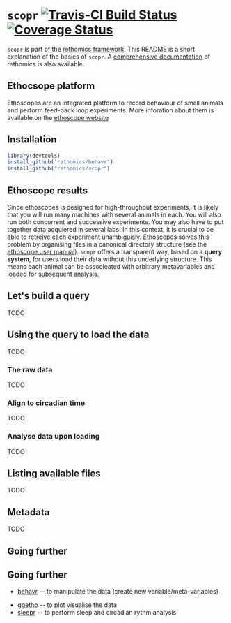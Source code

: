 # `scopr` [![Travis-CI Build Status](https://travis-ci.org/rethomics/scopr.svg?branch=master)](https://travis-ci.org/rethomics/scopr)[![Coverage Status](https://img.shields.io/codecov/c/github/rethomics/scopr/master.svg)](https://codecov.io/github/scopr/behavr?branch=master)

<!-- [![AppVeyor Build Status](https://ci.appveyor.com/api/projects/status/github/tidyverse/hms?branch=master&svg=true)](https://ci.appveyor.com/project/tidyverse/hms)  -->

<!-- [![Coverage Status](https://img.shields.io/codecov/c/github/tidyverse/hms/master.svg)](https://codecov.io/github/tidyverse/hms?branch=master) [![CRAN_Status_Badge](http://www.r-pkg.org/badges/version/hms)](https://cran.r-project.org/package=hms) -->

`scopr` is part of the [rethomics framework](todo.html).
This README is a short explanation of the basics of `scopr`.
A [comprehensive documentation](todo.html) of rethomics is also available.

## Ethocsope platform
Ethoscopes are an integrated platform to record behaviour of small animals and perform feed-back loop experiments. More inforation about them is available on the [ethoscope website](http://gilestrolab.github.io/ethoscope/)


## Installation


```r
library(devtools)
install_github("rethomics/behavr")
install_github("rethomics/scopr")
```


## Ethoscope results

Since ethoscopes is designed for high-throughput experiments, it is likely that you will run many machines with several animals in each. You will also run both concurrent and successive experiments.
You may also have to put together data acquiered in several labs.
In this context, it is crucial to be able to retreive each experiment unambiguisly.
Ethoscopes solves this problem by organising files in a canonical directory structure (see the [ethoscope user manual](https://qgeissmann.gitbooks.io/ethoscope-manual/content/administration-and-maintenance/backing-up-data.html)). 
`scopr` offers a transparent way, based on a **query system**, for users load their data without this underlying structure. This means each animal can be associeated with arbitrary metavariables and loaded for subsequent analysis.

## Let's build a query

TODO

## Using the query to load the data

TODO

### The raw data

TODO

### Align to circadian time

TODO

### Analyse data upon loading

TODO

## Listing available files

TODO

## Metadata

TODO

## Going further


## Going further

* [behavr](https://github.com/rethomics/behavr) -- to manipulate the data (create new variable/meta-variables)
<!-- * [damr](https://github.com/rethomics/damr) -- to load data from the DAM2 system -->
<!-- * [scopr](https://github.com/rethomics/scopr) -- to load data from the [ethoscope](http://gilestrolab.github.io/ethoscope/) system -->
* [ggetho](https://github.com/rethomics/ggetho) -- to plot visualise the data
* [sleepr](https://github.com/rethomics/sleepr) -- to perform sleep and circadian rythm analysis

